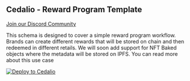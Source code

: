 ## Cedalio - Reward Program Template

[Join our Discord Community](https://discord.gg/kSdhmb9UUT)

This schema is designed to cover a simple reward program workflow. Brands can create different rewards that will be stored on chain and then redeemed in different retails. We will soon add support for NFT Baked objects where the metadata will be stored on IPFS. You can read more about this use case

[![Deploy to Cedalio](https://cedalio-static-content.s3.amazonaws.com/Frame+15094.svg)](https://explorer.cedalio.io?email=github@cedalio.com)
</br>
